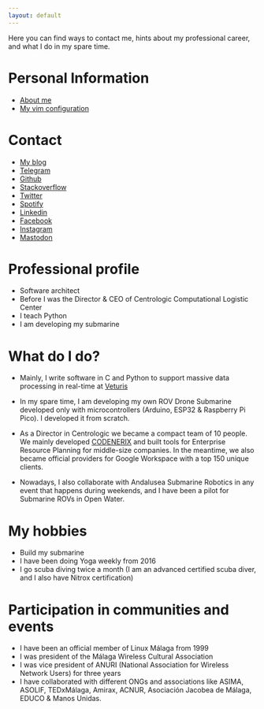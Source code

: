 ```yaml
---
layout: default
---
```


Here you can find ways to contact me, hints about my professional career, and what I do in my spare time.

# Personal Information

- [About me](https://www.juanmitaboada.com/about-me/)
- [My vim configuration](https://github.com/juanmitaboada/vim)

# Contact

- [My blog](https://www.juanmitaboada.com)
- [Telegram](https://t.me/juanmitaboada/)
- [Github](https://github.com/juanmitaboada)
- [Stackoverflow](https://stackoverflow.com/users/1481040/juanmi-taboada)
- [Twitter](https://twitter.com/juanmitaboada)
- [Spotify](https://open.spotify.com/user/br0th3r)
- [Linkedin](https://www.linkedin.com/in/juanmitaboada/)
- [Facebook](https://www.facebook.com/juanmitaboada)
- [Instagram](https://www.instagram.com/br0th3rivery/)
- [Mastodon](https://malaga.social/@juanmitaboada)

# Professional profile

- Software architect
- Before I was the Director & CEO of Centrologic Computational Logistic Center
- I teach Python
- I am developing my submarine

# What do I do?

- Mainly, I write software in C and Python to support massive data processing in real-time at [Veturis](http://www.veturis.es)

- In my spare time, I am developing my own ROV Drone Submarine developed only with microcontrollers (Arduino, ESP32 & Raspberry Pi Pico). I developed it from scratch.

- As a Director in Centrologic we became a compact team of 10 people. We mainly developed [CODENERIX](https://www.codenerix.com) and built tools for Enterprise Resource Planning for middle-size companies. In the meantime, we also became official providers for Google Workspace with a top 150 unique clients.

- Nowadays, I also collaborate with Andalusea Submarine Robotics in any event that happens during weekends, and I have been a pilot for Submarine ROVs in Open Water.

# My hobbies

- Build my submarine
- I have been doing Yoga weekly from 2016
- I go scuba diving twice a month (I am an advanced certified scuba diver, and I also have Nitrox certification)

# Participation in communities and events

- I have been an official member of Linux Málaga from 1999
- I was president of the Málaga Wireless Cultural Association
- I was vice president of ANURI (National Association for Wireless Network Users) for three years
- I have collaborated with different ONGs and associations like ASIMA, ASOLIF, TEDxMálaga, Amirax, ACNUR, Asociación Jacobea de Málaga, EDUCO & Manos Unidas.
